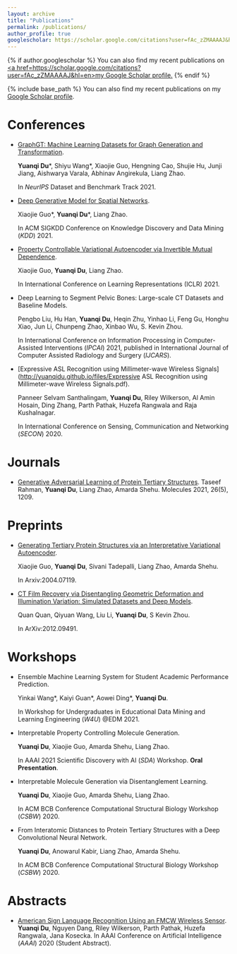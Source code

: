 ```yaml
---
layout: archive
title: "Publications"
permalink: /publications/
author_profile: true
googlescholar: https://scholar.google.com/citations?user=fAc_zZMAAAAJ&hl=en
---
```


{% if author.googlescholar %}
  You can also find my recent publications on <u><a href=https://scholar.google.com/citations?user=fAc_zZMAAAAJ&hl=en>my Google Scholar profile</a>.</u>
{% endif %}

{% include base_path %}
You can also find my recent publications on my [Google Scholar profile](https://scholar.google.com/citations?user=fAc_zZMAAAAJ&hl=en).

Conferences
======
* [GraphGT: Machine Learning Datasets for Graph Generation and Transformation](https://openreview.net/forum?id=NYgt9vcdyjm).

  **Yuanqi Du**\*, Shiyu Wang*, Xiaojie Guo, Hengning Cao, Shujie Hu, Junji Jiang, Aishwarya Varala, Abhinav Angirekula, Liang Zhao.

  In *NeurIPS* Dataset and Benchmark Track 2021.
* [Deep Generative Model for Spatial Networks](http://cs.emory.edu/~lzhao41/materials/papers/KDD21__Spatial_Graphs_Disentanglement_preprinted.pdf).

  Xiaojie Guo\*, **Yuanqi Du**\*, Liang Zhao. 

  In ACM SIGKDD Conference on Knowledge Discovery and Data Mining (*KDD*) 2021.
* [Property Controllable Variational Autoencoder via Invertible Mutual Dependence](https://openreview.net/forum?id=tYxG_OMs9WE). 

  Xiaojie Guo, **Yuanqi Du**, Liang Zhao.

  In International Conference on Learning Representations (ICLR) 2021.
* Deep Learning to Segment Pelvic Bones: Large-scale CT Datasets and Baseline Models. 

  Pengbo Liu, Hu Han, **Yuanqi Du**, Heqin Zhu, Yinhao Li, Feng Gu, Honghu Xiao, Jun Li, Chunpeng Zhao, Xinbao Wu, S. Kevin Zhou.

  In International Conference on Information Processing in Computer-Assisted Interventions (*IPCAI*) 2021, published in International Journal of Computer Assisted Radiology and Surgery (*IJCARS*).
* [Expressive ASL Recognition using Millimeter-wave Wireless Signals](http://yuanqidu.github.io/files/Expressive ASL Recognition using Millimeter-wave Wireless Signals.pdf). 

  Panneer Selvam Santhalingam, **Yuanqi Du**, Riley Wilkerson, Al Amin Hosain, Ding Zhang, Parth Pathak, Huzefa Rangwala and Raja Kushalnagar.

  In International Conference on Sensing, Communication and Networking (*SECON*) 2020.

Journals
======
* [Generative Adversarial Learning of Protein Tertiary Structures](https://www.mdpi.com/1420-3049/26/5/1209).
  Taseef Rahman, **Yuanqi Du**, Liang Zhao, Amarda Shehu. 
  Molecules 2021, 26(5), 1209.

Preprints
======
* [Generating Tertiary Protein Structures via an Interpretative Variational Autoencoder](https://arxiv.org/abs/2004.07119). 

  Xiaojie Guo, **Yuanqi Du**, Sivani Tadepalli, Liang Zhao, Amarda Shehu.

  In Arxiv:2004.07119.
* [CT Film Recovery via Disentangling Geometric Deformation and Illumination Variation: Simulated Datasets and Deep Models](https://arxiv.org/abs/2012.09491).

  Quan Quan, Qiyuan Wang, Liu Li, **Yuanqi Du**, S Kevin Zhou. 

  In ArXiv:2012.09491.


Workshops
======
* Ensemble Machine Learning System for Student Academic Performance Prediction. 

  Yinkai Wang\*, Kaiyi Guan\*, Aowei Ding\*, **Yuanqi Du**. 

  In Workshop for Undergraduates in Educational Data Mining and Learning Engineering (*W4U*) @EDM 2021.
* Interpretable Property Controlling Molecule Generation. 

  **Yuanqi Du**, Xiaojie Guo, Amarda Shehu, Liang Zhao. 

  In AAAI 2021 Scientific Discovery with AI (*SDA*) Workshop. **Oral Presentation**.
* Interpretable Molecule Generation via Disentanglement Learning. 

  **Yuanqi Du**, Xiaojie Guo, Amarda Shehu, Liang Zhao. 

  In ACM BCB Conference Computational Structural Biology Workshop (*CSBW*) 2020.
* From Interatomic Distances to Protein Tertiary Structures with a Deep Convolutional Neural Network. 

  **Yuanqi Du**, Anowarul Kabir, Liang Zhao, Amarda Shehu. 

  In ACM BCB Conference Computational Structural Biology Workshop (*CSBW*) 2020.

Abstracts
======
* [American Sign Language Recognition Using an FMCW Wireless Sensor](http://yuanqidu.github.io/files/American_Sign_Language_Recognition_Using_an_FMCW_Wireless_Sensor.pdf).  **Yuanqi Du**, Nguyen Dang, Riley Wilkerson, Parth Pathak, Huzefa Rangwala, Jana Kosecka.  In AAAI Conference on Artificial Intelligence (*AAAI*) 2020 (Student Abstract).

<!---->
<!--{% for post in site.publications reversed %}-->
<!--  {% include archive-single.html %}-->
<!--{% endfor %}-->
